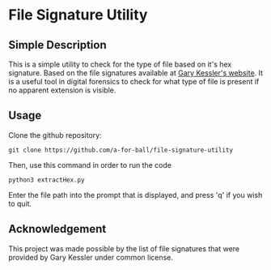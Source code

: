 # File Signature Utility
## Simple Description
This is a simple utility to check for the type of file based on it's hex signature. Based on the file signatures available at [Gary Kessler's website](https://www.garykessler.net/library/file_sigs.html).
It is a useful tool in digital forensics to check for what type of file is present if no apparent extension is visible.
## Usage
Clone the github repository:
```
git clone https://github.com/a-for-ball/file-signature-utility
```
Then, use this command in order to run the code
```
python3 extractHex.py
```
Enter the file path into the prompt that is displayed, and press 'q' if you wish to quit.

## Acknowledgement
This project was made possible by the list of file signatures that were provided by Gary Kessler under common license.
